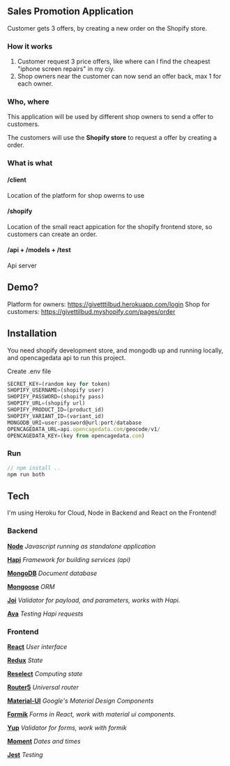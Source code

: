 ## Sales Promotion Application

Customer gets 3 offers, by creating a new order on the Shopify store.

### How it works

1.  Customer request 3 price offers, like where can I find the cheapest "iphone screen repairs" in my ciy.
2.  Shop owners near the customer can now send an offer back, max 1 for each owner.

### Who, where

This application will be used by different shop owners to send a offer to customers.

The customers will use the **Shopify store** to request a offer by creating a order.

### What is what

#### /client

Location of the platform for shop owerns to use

#### /shopify

Location of the small react appication for the shopify frontend store, so customers can create an order.

#### /api + /models + /test

Api server

## Demo?

Platform for owners: https://givetttilbud.herokuapp.com/login
Shop for customers: https://givettilbud.myshopify.com/pages/order

## Installation

You need shopify development store, and mongodb up and running locally, and opencagedata api to run this project.

Create .env file

```javascript
SECRET_KEY=(random key for token)
SHOPIFY_USERNAME=(shopify user)
SHOPIFY_PASSWORD=(shopify pass)
SHOPIFY_URL=(shopify url)
SHOPIFY_PRODUCT_ID=(product_id)
SHOPIFY_VARIANT_ID=(variant_id)
MONGODB_URI=user:password@url:port/database
OPENCAGEDATA_URL=api.opencagedata.com/geocode/v1/
OPENCAGEDATA_KEY=(key from opencagedata.com)
```

### Run

```javascript
// npm install ..
npm run both
```

## Tech

I'm using Heroku for Cloud, Node in Backend and React on the Frontend!

### Backend

**[Node](https://nodejs.org/en/)**
_Javascript running as standalone application_

**[Hapi](https://hapijs.com/)**
_Framework for building services (api)_

**[MongoDB](https://www.mongodb.com/)**
_Document database_

**[Mongoose](https://mongoosejs.com/)**
_ORM_

**[Joi](https://github.com/joijs)**
_Validator for payload, and parameters, works with Hapi._

**[Ava](https://github.com/avajs)**
_Testing Hapi requests_

### Frontend

**[React](https://reactjs.org/)**
_User interface_

**[Redux](https://redux.js.org/)**
_State_

**[Reselect](https://github.com/reduxjs/reselect)**
_Computing state_

**[Router5](https://router5.js.org/)**
_Universal router_

**[Material-UI](https://material-ui.com/)**
_Google's Material Design Components_

**[Formik](https://github.com/jaredpalmer/formik)**
_Forms in React, work with material ui components._

**[Yup](https://github.com/jquense/yup)**
_Validator for forms, work with formik_

**[Moment](https://momentjs.com/)**
_Dates and times_

**[Jest](https://jestjs.io/)**
_Testing_
